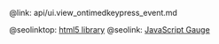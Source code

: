@link: api/ui.view_ontimedkeypress_event.md

@seolinktop: [html5 library](https://webix.com)
@seolink: [JavaScript Gauge ](https://webix.com/widget/gage/)